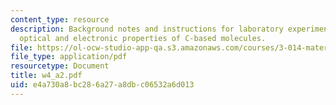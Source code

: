 ```yaml
---
content_type: resource
description: Background notes and instructions for laboratory experiments on delocalization,
  optical and electronic properties of C-based molecules.
file: https://ol-ocw-studio-app-qa.s3.amazonaws.com/courses/3-014-materials-laboratory-fall-2006/e4a730a8bc286a27a8dbc06532a6d013_w4_a2.pdf
file_type: application/pdf
resourcetype: Document
title: w4_a2.pdf
uid: e4a730a8-bc28-6a27-a8db-c06532a6d013
---
```

